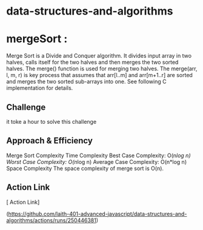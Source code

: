 

# data-structures-and-algorithms

# mergeSort    :

 Merge Sort is a Divide and Conquer algorithm. It divides input array in two halves, calls itself for the two halves and then merges the two sorted halves. The merge() function is used for merging two halves. The merge(arr, l, m, r) is key process that assumes that arr[l..m] and arr[m+1..r] are sorted and merges the two sorted sub-arrays into one. See following C implementation for details.
## Challenge

 it toke a hour to solve this challenge
## Approach & Efficiency
<!-- What approach did you take? Why? What is the Big O space/time for this approach? -->

Merge Sort Complexity
Time Complexity
Best Case Complexity: O(n*log n)
Worst Case Complexity: O(n*log n)
Average Case Complexity: O(n*log n)
Space Complexity
The space complexity of merge sort is O(n).

## Action Link 
[ Action Link]

(https://github.com/laith-401-advanced-javascript/data-structures-and-algorithms/actions/runs/250446381)

